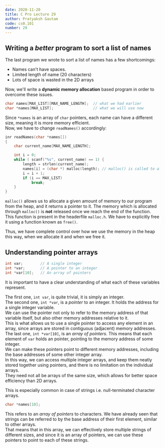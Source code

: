 ```yaml
---
date: 2020-11-20
title: C Pro Lecture 29
author: Pratyaksh Gautam
code: cs0.101
number: 29
---
```


## Writing a *better* program to sort a list of names

The last program we wrote to sort a list of names has a few shortcomings:
- Names can't have spaces.
- Limited length of name (20 characters)
- Lots of space is wasted in the 2D arrays

Now, we'll write a **dynamic memory allocation** based program in order to overcome these issues.

```c
char names[MAX_LIST][MAX_NAME_LENGTH];  // what we had earlier
char *names[MAX_LIST];                  // what we will use now
```

Since `*names` is an array of `char` pointers, each name can have a different size, meaning it is more memory efficient.  
Now, we have to change `readNames()` accordingly:
```c
inr readNames(char *names[])
{
    char current_name[MAX_NAME_LENGTH];

    int i = 0;
    while ( scanf("%s", current_name) == 1) {
        length = strlen(current_name);
        names[i] = (char *) malloc(length); // malloc() is called to allocate memory
        i = i + 1;
        if (i == MAX_LIST)
            break;
    }
}
```

`malloc()` allows us to allocate a given amount of memory to our program from the heap, and it returns a pointer to it.
The memory which is allocated through `malloc()` is **not** released once we reach the end of the function.
This function is present in the headerfile `malloc.h`.
We have to explicitly free it using a function known as `free()`.

Thus, we have complete control over how we use the memory in the heap this way, when we allocate it and when we free it.

## Understanding pointer arrays

```c
int var;        // A single integer
int *var;       // A pointer to an integer
int *var[10];   // An array of pointers
```

It is important to have a clear understanding of what each of these variables represent.  

The first one, `int var`, is quite trivial, it is simply an integer.  
The second one, `int *var`, is a *pointer* to an integer.
It holds the address for a single integer variable.  
We can use the pointer not only to refer to the memory address of that variable itself, but also other memory addresses relative to it.  
This is what allows us to use a single pointer to access any element in an array, since arrays are stored in contiguous (adjacent) memory addresses.  
The last one, `int *var[10]`, is an *array of pointers*.
This means that each element of `var` holds an pointer, pointing to the memory address of some integer.  
We can make these pointers point to different memory addresses, including the base addresses of some other integer array.  
In this way, we can access multiple integer arrays, and keep them neatly stored together using pointers, and there is no limitation on the individual arrays.  
They need not all be arrays of the same size, which allows for better space efficiency than 2D arrays.

This is especially common in case of strings i.e. null-terminated character arrays.
```c
char *names[10];
```
This refers to an *array of pointers* to characters. We have already seen that strings can be referred to by the base address of their first element, similar to other arrays.  
That means that in this array, we can effectively store multiple strings of different sizes, and since it is an array of pointers, we can use these pointers to point to each of these strings.
